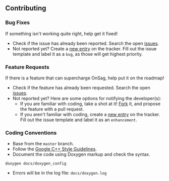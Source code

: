 ## Contributing
### Bug Fixes
If something isn't working quite right, help get it fixed!
* Check if the issue has already been reported. Search the open
  [issues](https://github.com/OverheadTransmissionLineSoftware/OnSag/issues).
* Not reported yet? Create a [new entry](https://github.com/OverheadTransmissionLineSoftware/OnSag/issues/new)
  on the tracker. Fill out the issue template and label it as a `bug`, as those
  will get highest priority.

### Feature Requests
If there is a feature that can supercharge OnSag, help put it on the roadmap!
* Check if the feature has already been requested. Search the open
  [issues](https://github.com/OverheadTransmissionLineSoftware/OnSag/issues).
* Not reported yet? Here are some options for notifying the developer(s):
  * If you are familiar with coding, take a shot at it! [Fork](https://guides.github.com/activities/forking)
    it, and propose the feature with a pull request.
  * If you aren't familiar with coding, create a [new entry](https://github.com/OverheadTransmissionLineSoftware/OnSag/issues/new)
    on the tracker. Fill out the issue template and label it as an
   `enhancement`.

### Coding Conventions
* Base from the `master` branch.
* Follow the [Google C++ Style Guidelines](https://google.github.io/styleguide/cppguide.html).
* Document the code using Doxygen markup and check the syntax.
```
doxygen docs/doxygen_config
```
* Errors will be in the log file: `docs/doxygen.log`
